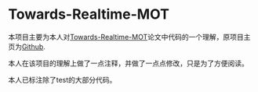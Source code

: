 # Towards-Realtime-MOT
本项目主要为本人对[Towards-Realtime-MOT](https://arxiv.org/pdf/1909.12605v1.pdf)论文中代码的一个理解，原项目主页为[Github](https://github.com/Zhongdao/Towards-Realtime-MOT).

本人在该项目的理解上做了一点注释，并做了一点点修改，只是为了方便阅读。

本人已标注除了test的大部分代码。